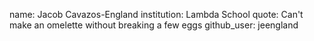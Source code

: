 name: Jacob Cavazos-England
institution: Lambda School
quote: Can't make an omelette without breaking a few eggs
github_user: jeengland
